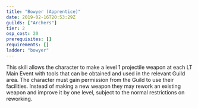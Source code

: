 ```yaml
---
title: "Bowyer (Apprentice)"
date: 2019-02-16T20:53:29Z
guilds: ["Archers"]
tier: 2
osp_cost: 20
prerequisites: []
requirements: []
ladder: "bowyer"
---
```

This skill allows the character to make a level 1 projectile weapon at each LT Main Event with tools that can be obtained and used in the relevant Guild area. The character must gain permission from the Guild to use their facilities. Instead of making a new weapon they may rework an existing weapon and improve it by one level, subject to the normal restrictions on reworking.